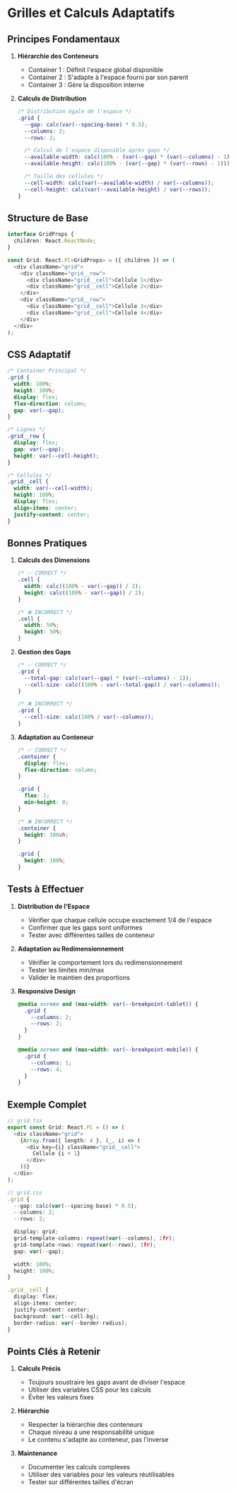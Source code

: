 # Grilles et Calculs Adaptatifs

## Principes Fondamentaux

1. **Hiérarchie des Conteneurs**

   - Container 1 : Définit l'espace global disponible
   - Container 2 : S'adapte à l'espace fourni par son parent
   - Container 3 : Gère la disposition interne

2. **Calculs de Distribution**

   ```css
   /* Distribution égale de l'espace */
   .grid {
     --gap: calc(var(--spacing-base) * 0.5);
     --columns: 2;
     --rows: 2;

     /* Calcul de l'espace disponible après gaps */
     --available-width: calc(100% - (var(--gap) * (var(--columns) - 1)));
     --available-height: calc(100% - (var(--gap) * (var(--rows) - 1)));

     /* Taille des cellules */
     --cell-width: calc(var(--available-width) / var(--columns));
     --cell-height: calc(var(--available-height) / var(--rows));
   }
   ```

## Structure de Base

```typescript
interface GridProps {
  children: React.ReactNode;
}

const Grid: React.FC<GridProps> = ({ children }) => (
  <div className="grid">
    <div className="grid__row">
      <div className="grid__cell">Cellule 1</div>
      <div className="grid__cell">Cellule 2</div>
    </div>
    <div className="grid__row">
      <div className="grid__cell">Cellule 3</div>
      <div className="grid__cell">Cellule 4</div>
    </div>
  </div>
);
```

## CSS Adaptatif

```css
/* Container Principal */
.grid {
  width: 100%;
  height: 100%;
  display: flex;
  flex-direction: column;
  gap: var(--gap);
}

/* Lignes */
.grid__row {
  display: flex;
  gap: var(--gap);
  height: var(--cell-height);
}

/* Cellules */
.grid__cell {
  width: var(--cell-width);
  height: 100%;
  display: flex;
  align-items: center;
  justify-content: center;
}
```

## Bonnes Pratiques

1. **Calculs des Dimensions**

   ```css
   /* ✅ CORRECT */
   .cell {
     width: calc((100% - var(--gap)) / 2);
     height: calc((100% - var(--gap)) / 2);
   }

   /* ❌ INCORRECT */
   .cell {
     width: 50%;
     height: 50%;
   }
   ```

2. **Gestion des Gaps**

   ```css
   /* ✅ CORRECT */
   .grid {
     --total-gap: calc(var(--gap) * (var(--columns) - 1));
     --cell-size: calc((100% - var(--total-gap)) / var(--columns));
   }

   /* ❌ INCORRECT */
   .grid {
     --cell-size: calc(100% / var(--columns));
   }
   ```

3. **Adaptation au Conteneur**

   ```css
   /* ✅ CORRECT */
   .container {
     display: flex;
     flex-direction: column;
   }

   .grid {
     flex: 1;
     min-height: 0;
   }

   /* ❌ INCORRECT */
   .container {
     height: 100vh;
   }

   .grid {
     height: 100%;
   }
   ```

## Tests à Effectuer

1. **Distribution de l'Espace**

   - Vérifier que chaque cellule occupe exactement 1/4 de l'espace
   - Confirmer que les gaps sont uniformes
   - Tester avec différentes tailles de conteneur

2. **Adaptation au Redimensionnement**

   - Vérifier le comportement lors du redimensionnement
   - Tester les limites min/max
   - Valider le maintien des proportions

3. **Responsive Design**

   ```css
   @media screen and (max-width: var(--breakpoint-tablet)) {
     .grid {
       --columns: 2;
       --rows: 2;
     }
   }

   @media screen and (max-width: var(--breakpoint-mobile)) {
     .grid {
       --columns: 1;
       --rows: 4;
     }
   }
   ```

## Exemple Complet

```typescript
// grid.tsx
export const Grid: React.FC = () => (
  <div className="grid">
    {Array.from({ length: 4 }, (_, i) => (
      <div key={i} className="grid__cell">
        Cellule {i + 1}
      </div>
    ))}
  </div>
);

// grid.css
.grid {
  --gap: calc(var(--spacing-base) * 0.5);
  --columns: 2;
  --rows: 2;

  display: grid;
  grid-template-columns: repeat(var(--columns), 1fr);
  grid-template-rows: repeat(var(--rows), 1fr);
  gap: var(--gap);

  width: 100%;
  height: 100%;
}

.grid__cell {
  display: flex;
  align-items: center;
  justify-content: center;
  background: var(--cell-bg);
  border-radius: var(--border-radius);
}
```

## Points Clés à Retenir

1. **Calculs Précis**

   - Toujours soustraire les gaps avant de diviser l'espace
   - Utiliser des variables CSS pour les calculs
   - Éviter les valeurs fixes

2. **Hiérarchie**

   - Respecter la hiérarchie des conteneurs
   - Chaque niveau a une responsabilité unique
   - Le contenu s'adapte au conteneur, pas l'inverse

3. **Maintenance**
   - Documenter les calculs complexes
   - Utiliser des variables pour les valeurs réutilisables
   - Tester sur différentes tailles d'écran

